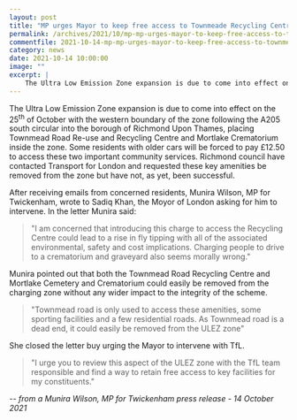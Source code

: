 ```yaml
---
layout: post
title: "MP urges Mayor to keep free access to Townmeade Recycling Centre"
permalink: /archives/2021/10/mp-mp-urges-mayor-to-keep-free-access-to-townmeade-recycling-centre.html
commentfile: 2021-10-14-mp-mp-urges-mayor-to-keep-free-access-to-townmeade-recycling-centre
category: news
date: 2021-10-14 10:00:00
image: ""
excerpt: |
    The Ultra Low Emission Zone expansion is due to come into effect on the 25<sup>th</sup> of October with the western boundary of the zone following the A205 south circular into the borough of Richmond Upon Thames, placing Townmead Road Re-use and Recycling Centre and Mortlake Crematorium inside the zone. Some residents with older cars will be forced to pay &pound;12.50 to access these two important community services. Richmond council have contacted Transport for London and requested these key amenities be removed from the zone but have not, as yet, been successful.
---
```


The Ultra Low Emission Zone expansion is due to come into effect on the 25<sup>th</sup> of October with the western boundary of the zone following the A205 south circular into the borough of Richmond Upon Thames, placing Townmead Road Re-use and Recycling Centre and Mortlake Crematorium inside the zone. Some residents with older cars will be forced to pay &pound;12.50 to access these two important community services. Richmond council have contacted Transport for London and requested these key amenities be removed from the zone but have not, as yet, been successful.

After receiving emails from concerned residents, Munira Wilson, MP for Twickenham, wrote to Sadiq Khan, the Moyor of London asking for him to intervene. In the letter Munira said:

> "I am concerned that introducing this charge to access the Recycling Centre could lead to a rise in fly tipping with all of the associated environmental, safety and cost implications. Charging people to drive to a crematorium and graveyard also seems morally wrong."

Munira pointed out that both the Townmead Road Recycling Centre and Mortlake Cemetery and Crematorium could easily be removed from the charging zone without any wider impact to the integrity of the scheme.

> "Townmead road is only used to access these amenities, some sporting facilities and a few residential roads. As Townmead road is a dead end, it could easily be removed from the ULEZ zone"

She closed the letter buy urging the Mayor to intervene with TfL.

> "I urge you to review this aspect of the ULEZ zone with the TfL team responsible and find a way to retain free access to key facilities for my constituents."


<cite>-- from a Munira Wilson, MP for Twickenham press release - 14 October 2021</cite>
	  